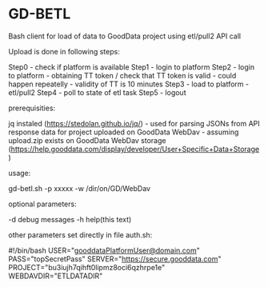 # GD-BETL
Bash client for load of data to GoodData project using etl/pull2 API call

Upload is done in following steps:

 Step0 - check if platform is available
 Step1 - login to platform
 Step2 - login to platform - obtaining TT token / check that TT token is valid - could happen repeatelly - validity of TT is 10 minutes
 Step3 - load to platform - etl/pull2
 Step4 - poll to state of etl task
 Step5 - logout

prerequisities: 

 jq instaled (https://stedolan.github.io/jq/) - used for parsing JSONs from API response
 data for project uploaded on GoodData WebDav - assuming upload.zip exists on GoodData WebDav storage (https://help.gooddata.com/display/developer/User+Specific+Data+Storage)

usage:

 gd-betl.sh -p xxxxx -w /dir/on/GD/WebDav

optional parameters:

 -d debug messages
 -h help(this text)

other parameters set directly in file auth.sh:

#!/bin/bash
USER="gooddataPlatformUser@domain.com"
PASS="topSecretPass"
SERVER="https://secure.gooddata.com"
PROJECT="bu3iujh7qihft0lipmz8oci6qzhrpe1e"
WEBDAVDIR="ETLDATADIR"
